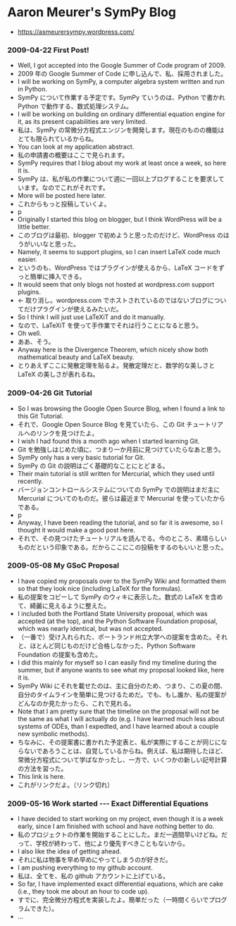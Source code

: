 # Aaron Meurer's SymPy Blog

- https://asmeurersympy.wordpress.com/

### 2009-04-22 First Post!

- Well, I got accepted into the Google Summer of Code program of 2009.
- 2009 年の Google Summer of Code に申し込んで、私、採用されました。
- I will be working on SymPy, a computer algebra system written and run in Python.
- SymPy について作業する予定です。SymPy ていうのは、Python で書かれ Python で動作する、数式処理システム。
- I will be working on building on ordinary differential equation engine for it, as its present capabilities are very limited.
- 私は、SymPy の常微分方程式エンジンを開発します。現在のものの機能はとても限られているからね。
- You can look at my application abstract.
- 私の申請書の概要はここで見られます。
- SymPy requires that I blog about my work at least once a week, so here it is.
- SymPy は、私が私の作業について週に一回以上ブログすることを要求しています。なのでこれがそれです。
- More will be posted here later.
- これからもっと投稿していくよ。
- p
- Originally I started this blog on blogger, but I think WordPress will be a little better.
- このブログは最初、blogger で初めようと思ったのだけど、WordPress のほうがいいなと思った。
- Namely, it seems to support plugins, so I can insert LaTeX code much easier.
- というのも、WordPress ではプラグインが使えるから、LaTeX コードをずっと簡単に挿入できる。
- It would seem that only blogs not hosted at wordpress.com support plugins.
- <- 取り消し。wordpress.com でホストされているのではないブログについてだけプラグインが使えるみたいだ。
- So I think I will just use LaTeXiT and do it manually.
- なので、LaTeXiT を使って手作業でそれは行うことになると思う。
- Oh well.
- ああ、そう。
- Anyway here is the Divergence Theorem, which nicely show both mathematical beauty and LaTeX beauty.
- とりあえずここに発散定理を貼るよ。発散定理だと、数学的な美しさと LaTeX の美しさが表れるね。

### 2009-04-26 Git Tutorial

- So I was browsing the Google Open Source Blog, when I found a link to this Git Tutorial.
- それで、Google Open Source Blog を見ていたら、この Git チュートリアルへのリンクを見つけたよ。
- I wish I had found this a month ago when I started learning Git.
- Git を勉強しはじめた頃に、つまり一か月前に見つけていたらなあと思う。
- SymPy only has a very basic tutorial for Git.
- SymPy の Git の説明はごく基礎的なことにとどまる。
- Their main tutorial is still written for Mercurial, which they used until recently.
- バージョンコントロールシステムについての SymPy での説明はまだ主に Mercurial についてのものだ。彼らは最近まで Mercurial を使っていたからである。
- p
- Anyway, I have been reading the tutorial, and so far it is awesome, so I thought it would make a good post here.
- それで、その見つけたチュートリアルを読んでる。今のところ、素晴らしいものだという印象である。だからここにこの投稿をするのもいいと思った。

### 2009-05-08 My GSoC Proposal

- I have copied my proposals over to the SymPy Wiki and formatted them so that they look nice (including LaTeX for the formulas).
- 私の提案をコピーして SymPy のウィキに表示した。数式の LaTeX を含めて、綺麗に見えるように整えた。
- I included both the Portland State University proposal, which was accepted (at the top), and the Python Software Foundation proposal, which was nearly identical, but was not accepted.
- （一番で）受け入れられた、ポートランド州立大学への提案を含めた。それと、ほとんど同じものだけど合格しなかった、Python Software Foundation の提案も含めた。
- I did this mainly for myself so I can easily find my timeline during the summer, but if anyone wants to see what my proposal looked like, here it is.
- SymPy Wiki にそれを載せたのは、主に自分のため、つまり、この夏の間、自分のタイムラインを簡単に見つけるためだ。でも、もし誰か、私の提案がどんなのか見たかったら、これで見れる。
- Note that I am pretty sure that the timeline on the proposal will not be the same as what I will actually do (e.g. I have learned much less about systems of ODEs, than I expedted, and I have learned about a couple new symbolic methods).
- ちなみに、その提案書に書かれた予定表と、私が実際にすることが同じにならないであろうことは、自覚しているからね。例えば、私は期待したほど、常微分方程式について学ばなかったし、一方で、いくつかの新しい記号計算の方法を習った。
- This link is here.
- これがリンクだよ。（リンク切れ）

### 2009-05-16 Work started --- Exact Differential Equations

- I have decided to start working on my project, even though it is a week early, since I am finished with school and have nothing better to do.
- 私のプロジェクトの作業を開始することにした。まだ一週間早いけどね。だって、学校が終わって、他により優先すべきこともないから。
- I also like the idea of getting ahead.
- それに私は物事を早め早めにやってしまうのが好きだ。
- I am pushing everything to my github account.
- 私は、全てを、私の github アカウントに上げている。
- So far, I have implemented exact differential equations, which are cake (i.e., they took me about an hour to code up).
- すでに、完全微分方程式を実装したよ。簡単だった（一時間くらいでプログラムできた）。
- ...
